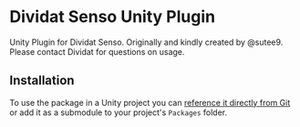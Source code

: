 # Dividat Senso Unity Plugin

Unity Plugin for Dividat Senso. Originally and kindly created by @sutee9. Please contact Dividat for questions on usage.

## Installation

To use the package in a Unity project you can [reference it directly from Git](https://docs.unity3d.com/Manual/upm-git.html) or add it as a submodule to your project's `Packages` folder.
